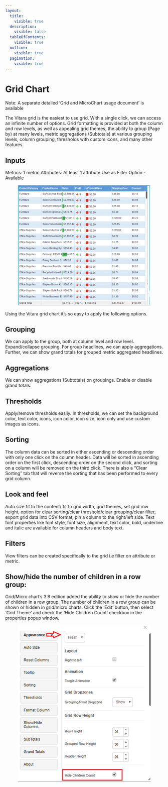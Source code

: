 ```yaml
---
layout:
  title:
    visible: true
  description:
    visible: false
  tableOfContents:
    visible: true
  outline:
    visible: true
  pagination:
    visible: true
---
```


# Grid Chart

Note: A separate detailed ‘Grid and MicroChart usage document’ is available

The Vitara grid is the easiest to use grid. With a single click, we can access an infinite number of options. Grid formatting is provided at both the column and row levels, as well as appealing grid themes, the ability to group (Page by) at many levels, metric aggregations (Subtotals) at various grouping levels, column grouping, thresholds with custom icons, and many other features.

## Inputs <a href="#inputs" id="inputs"></a>

Metrics: 1 metric Attributes: At least 1 attribute Use as Filter Option - Available

<figure><img src="../.gitbook/assets/image10.png" alt=""><figcaption></figcaption></figure>

Using the Vitara grid chart it’s so easy to apply the following options.

## Grouping <a href="#grouping" id="grouping"></a>

We can apply to the group, both at column level and row level. Expand/collapse grouping. For group headlines, we can apply aggregations. Further, we can show grand totals for grouped metric aggregated headlines.

## Aggregations <a href="#aggregations" id="aggregations"></a>

We can show aggregations (Subtotals) on groupings. Enable or disable grand totals.

## Thresholds <a href="#thresholds" id="thresholds"></a>

Apply/remove thresholds easily. In thresholds, we can set the background color, text color, icons, icon color, icon size, icon only and use custom images as icons.

## Sorting <a href="#sorting" id="sorting"></a>

The column data can be sorted in either ascending or descending order with only one click on the column header. Data will be sorted in ascending order on the first click, descending order on the second click, and sorting on a column will be removed on the third click. There is also a “Clear Sorting” tab that will reverse the sorting that has been performed to every grid column.

## Look and feel <a href="#look-and-feel" id="look-and-feel"></a>

Auto size fit to the content/ fit to grid width, grid themes, set grid row height, option for clear sorting/clear threshold/clear grouping/clear filter, export grid data into CSV format, pin a column to the right/left side. Text font properties like font style, font size, alignment, text color, bold, underline and italic are available for column headers and body text.

## Filters <a href="#filters" id="filters"></a>

View filters can be created specifically to the grid i.e filter on attribute or metric.

## Show/hide the number of children in a row group: <a href="#showhide-the-number-of-children-in-a-row-group" id="showhide-the-number-of-children-in-a-row-group"></a>

Grid/Micro chart’s 3.8 edition added the ability to show or hide the number of children in a row group. The number of children in a row group can be shown or hidden in grid/micro charts. Click the ‘Edit’ button, then select ‘Grid Theme’ and check the ‘Hide Children Count’ checkbox in the properties popup window.

<figure><img src="../.gitbook/assets/Grid1.png" alt=""><figcaption></figcaption></figure>
